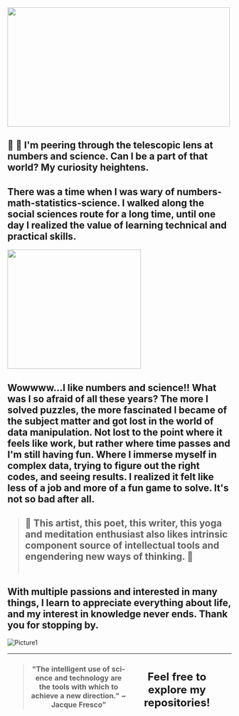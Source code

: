 <img src="https://user-images.githubusercontent.com/113868202/195259180-87b12e92-bf6c-43dd-9a45-d8e15b817e51.gif" width="500" height="268" />


## 🔭 👀  I'm peering through the telescopic lens at numbers and science. Can I be a part of that world? My curiosity heightens. <br>

## There was a time when I was wary of numbers-math-statistics-science. I walked along the social sciences route for a long time, until one day I realized the value of learning technical and practical skills. <br>

<img src="https://user-images.githubusercontent.com/113868202/195263599-63d2252b-f1dd-479f-8f17-54d1d200f279.png" width="300" height="268" />

##   Wowwww...I like numbers and science!! What was I so afraid of all these years? The more I solved puzzles, the more fascinated I became of the subject matter and got lost in the world of data manipulation. Not lost to the point where it feels like work, but rather where time passes and I'm still having fun. Where I immerse myself in complex data, trying to figure out the right codes, and seeing results. I realized it felt like less of a job and more of a fun game to solve. It's not so bad after all. <br>

> ## 💞️  This artist, this poet, this writer, this yoga and meditation enthusiast also likes intrinsic component source of intellectual tools and engendering new ways of thinking. 💞️ <br> <br>

## With multiple passions and interested in many things, I learn to appreciate everything about life, and my interest in knowledge never ends. Thank you for stopping by. 
![Picture1](https://user-images.githubusercontent.com/113868202/195277320-06f84a32-5a6a-4f0c-897c-f132481b0660.png) 
<table class='tg'> 
      
  <thead>
    <tr>
      <th class='tg-0pky'>
        <div class='center'>
          <blockquote class="twitter-tweet" data-partner="tweetdeck">
          <p lang="en" dir="ltr">"The intelligent use of science and technology are the tools with which to achieve a new direction." ~ Jacque Fresco” 
          </blockquote> <!-- <script async src="https://platform.twitter.com/widgets.js" charset="utf-8"></script> -->
        </div>
      </th>
      <th class='tg-0pky'>
        <h2> Feel free to explore my repositories!</h2> 
      <th>
    </tr>
  </thead>
</table>
